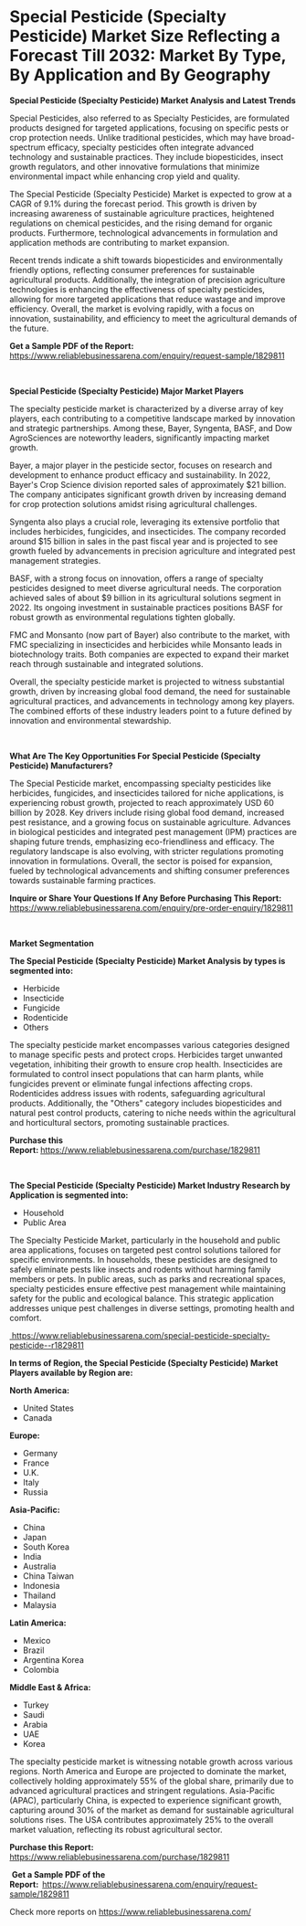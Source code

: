 <p><h1>Special Pesticide (Specialty Pesticide) Market Size Reflecting a Forecast Till 2032: Market By Type, By Application and By Geography</h1></p><p><strong>Special Pesticide (Specialty Pesticide) Market Analysis and Latest Trends</strong></p>
<p><p>Special Pesticides, also referred to as Specialty Pesticides, are formulated products designed for targeted applications, focusing on specific pests or crop protection needs. Unlike traditional pesticides, which may have broad-spectrum efficacy, specialty pesticides often integrate advanced technology and sustainable practices. They include biopesticides, insect growth regulators, and other innovative formulations that minimize environmental impact while enhancing crop yield and quality. </p><p>The Special Pesticide (Specialty Pesticide) Market is expected to grow at a CAGR of 9.1% during the forecast period. This growth is driven by increasing awareness of sustainable agriculture practices, heightened regulations on chemical pesticides, and the rising demand for organic products. Furthermore, technological advancements in formulation and application methods are contributing to market expansion. </p><p>Recent trends indicate a shift towards biopesticides and environmentally friendly options, reflecting consumer preferences for sustainable agricultural products. Additionally, the integration of precision agriculture technologies is enhancing the effectiveness of specialty pesticides, allowing for more targeted applications that reduce wastage and improve efficiency. Overall, the market is evolving rapidly, with a focus on innovation, sustainability, and efficiency to meet the agricultural demands of the future.</p></p>
<p><strong>Get a Sample PDF of the Report:&nbsp;</strong> <a href="https://www.reliablebusinessarena.com/enquiry/request-sample/1829811?utm_campaign=2515&utm_medium=2&utm_source=Github&utm_content=ia&utm_term=03042025&utm_id=special-pesticide-specialty-pesticide">https://www.reliablebusinessarena.com/enquiry/request-sample/1829811</a></p>
<p>&nbsp;</p>
<p><strong>Special Pesticide (Specialty Pesticide) Major Market Players</strong></p>
<p><p>The specialty pesticide market is characterized by a diverse array of key players, each contributing to a competitive landscape marked by innovation and strategic partnerships. Among these, Bayer, Syngenta, BASF, and Dow AgroSciences are noteworthy leaders, significantly impacting market growth.</p><p>Bayer, a major player in the pesticide sector, focuses on research and development to enhance product efficacy and sustainability. In 2022, Bayer's Crop Science division reported sales of approximately $21 billion. The company anticipates significant growth driven by increasing demand for crop protection solutions amidst rising agricultural challenges.</p><p>Syngenta also plays a crucial role, leveraging its extensive portfolio that includes herbicides, fungicides, and insecticides. The company recorded around $15 billion in sales in the past fiscal year and is projected to see growth fueled by advancements in precision agriculture and integrated pest management strategies.</p><p>BASF, with a strong focus on innovation, offers a range of specialty pesticides designed to meet diverse agricultural needs. The corporation achieved sales of about $9 billion in its agricultural solutions segment in 2022. Its ongoing investment in sustainable practices positions BASF for robust growth as environmental regulations tighten globally.</p><p>FMC and Monsanto (now part of Bayer) also contribute to the market, with FMC specializing in insecticides and herbicides while Monsanto leads in biotechnology traits. Both companies are expected to expand their market reach through sustainable and integrated solutions.</p><p>Overall, the specialty pesticide market is projected to witness substantial growth, driven by increasing global food demand, the need for sustainable agricultural practices, and advancements in technology among key players. The combined efforts of these industry leaders point to a future defined by innovation and environmental stewardship.</p></p>
<p>&nbsp;</p>
<p><strong>What Are The Key Opportunities For Special Pesticide (Specialty Pesticide) Manufacturers?</strong></p>
<p><p>The Special Pesticide market, encompassing specialty pesticides like herbicides, fungicides, and insecticides tailored for niche applications, is experiencing robust growth, projected to reach approximately USD 60 billion by 2028. Key drivers include rising global food demand, increased pest resistance, and a growing focus on sustainable agriculture. Advances in biological pesticides and integrated pest management (IPM) practices are shaping future trends, emphasizing eco-friendliness and efficacy. The regulatory landscape is also evolving, with stricter regulations promoting innovation in formulations. Overall, the sector is poised for expansion, fueled by technological advancements and shifting consumer preferences towards sustainable farming practices.</p></p>
<p><strong>Inquire or Share Your Questions If Any Before Purchasing This Report:</strong> <a href="https://www.reliablebusinessarena.com/enquiry/pre-order-enquiry/1829811?utm_campaign=2515&utm_medium=2&utm_source=Github&utm_content=ia&utm_term=03042025&utm_id=special-pesticide-specialty-pesticide">https://www.reliablebusinessarena.com/enquiry/pre-order-enquiry/1829811</a></p>
<p>&nbsp;</p>
<p><strong>Market Segmentation</strong></p>
<p><strong>The Special Pesticide (Specialty Pesticide) Market Analysis by types is segmented into:</strong></p>
<p><ul><li>Herbicide</li><li>Insecticide</li><li>Fungicide</li><li>Rodenticide</li><li>Others</li></ul></p>
<p><p>The specialty pesticide market encompasses various categories designed to manage specific pests and protect crops. Herbicides target unwanted vegetation, inhibiting their growth to ensure crop health. Insecticides are formulated to control insect populations that can harm plants, while fungicides prevent or eliminate fungal infections affecting crops. Rodenticides address issues with rodents, safeguarding agricultural products. Additionally, the "Others" category includes biopesticides and natural pest control products, catering to niche needs within the agricultural and horticultural sectors, promoting sustainable practices.</p></p>
<p><strong>Purchase this Report:&nbsp;</strong><a href="https://www.reliablebusinessarena.com/purchase/1829811?utm_campaign=2515&utm_medium=2&utm_source=Github&utm_content=ia&utm_term=03042025&utm_id=special-pesticide-specialty-pesticide">https://www.reliablebusinessarena.com/purchase/1829811</a></p>
<p>&nbsp;</p>
<p><strong>The Special Pesticide (Specialty Pesticide) Market Industry Research by Application is segmented into:</strong></p>
<p><ul><li>Household</li><li>Public Area</li></ul></p>
<p><p>The Specialty Pesticide Market, particularly in the household and public area applications, focuses on targeted pest control solutions tailored for specific environments. In households, these pesticides are designed to safely eliminate pests like insects and rodents without harming family members or pets. In public areas, such as parks and recreational spaces, specialty pesticides ensure effective pest management while maintaining safety for the public and ecological balance. This strategic application addresses unique pest challenges in diverse settings, promoting health and comfort.</p></p>
<p><a href="https://www.reliablebusinessarena.com/special-pesticide-specialty-pesticide--r1829811?utm_campaign=2515&utm_medium=2&utm_source=Github&utm_content=ia&utm_term=03042025&utm_id=special-pesticide-specialty-pesticide">&nbsp;https://www.reliablebusinessarena.com/special-pesticide-specialty-pesticide--r1829811</a></p>
<p><strong>In terms of Region, the Special Pesticide (Specialty Pesticide) Market Players available by Region are:</strong></p>
<p>
    <p> <strong> North America: </strong>
        <ul>
            <li>United States</li>
            <li>Canada</li>
        </ul>
        </p> 
    <p> <strong> Europe: </strong>
        <ul>
            <li>Germany</li>
            <li>France</li>
            <li>U.K.</li>
            <li>Italy</li>
            <li>Russia</li>
        </ul>
        </p> 
    <p> <strong> Asia-Pacific: </strong>
        <ul>
            <li>China</li>
            <li>Japan</li>
            <li>South Korea</li>
            <li>India</li>
            <li>Australia</li>
            <li>China Taiwan</li>
            <li>Indonesia</li>
            <li>Thailand</li>
            <li>Malaysia</li>
        </ul>
        </p> 
    <p> <strong> Latin America: </strong>
        <ul>
            <li>Mexico</li>
            <li>Brazil</li>
            <li>Argentina Korea</li>
            <li>Colombia</li>
        </ul>
        </p> 
    <p> <strong> Middle East & Africa: </strong>
        <ul>
            <li>Turkey</li>
            <li>Saudi</li>
            <li>Arabia</li>
            <li>UAE</li>
            <li>Korea</li>
        </ul>
    </p>
    </p>
<p><p>The specialty pesticide market is witnessing notable growth across various regions. North America and Europe are projected to dominate the market, collectively holding approximately 55% of the global share, primarily due to advanced agricultural practices and stringent regulations. Asia-Pacific (APAC), particularly China, is expected to experience significant growth, capturing around 30% of the market as demand for sustainable agricultural solutions rises. The USA contributes approximately 25% to the overall market valuation, reflecting its robust agricultural sector.</p></p>
<p><strong>Purchase this Report: </strong><a href="https://www.reliablebusinessarena.com/purchase/1829811?utm_campaign=2515&utm_medium=2&utm_source=Github&utm_content=ia&utm_term=03042025&utm_id=special-pesticide-specialty-pesticide">https://www.reliablebusinessarena.com/purchase/1829811</a></p>
<p>&nbsp;<strong>Get a Sample PDF of the Report:&nbsp;&nbsp;</strong><a href="https://www.reliablebusinessarena.com/enquiry/request-sample/1829811?utm_campaign=2515&utm_medium=2&utm_source=Github&utm_content=ia&utm_term=03042025&utm_id=special-pesticide-specialty-pesticide">https://www.reliablebusinessarena.com/enquiry/request-sample/1829811</a></p>
<p><strong></strong></p>
<p>Check more reports on <a href="https://www.reliablebusinessarena.com/?utm_campaign=2515&utm_medium=2&utm_source=Github&utm_content=ia&utm_term=03042025&utm_id=special-pesticide-specialty-pesticide">https://www.reliablebusinessarena.com/</a></p>